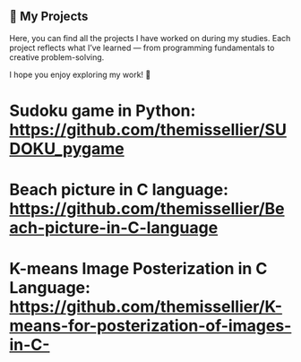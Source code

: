 ## 💼 My Projects

Here, you can find all the projects I have worked on during my studies.
Each project reflects what I’ve learned — from programming fundamentals to creative problem-solving.

I hope you enjoy exploring my work! 🚀


# Sudoku game in Python: https://github.com/themissellier/SUDOKU_pygame

# Beach picture in C language: https://github.com/themissellier/Beach-picture-in-C-language

# K-means Image Posterization in C Language: https://github.com/themissellier/K-means-for-posterization-of-images-in-C-
